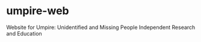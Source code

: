 # umpire-web
Website for Umpire: Unidentified and Missing People Independent Research and Education
